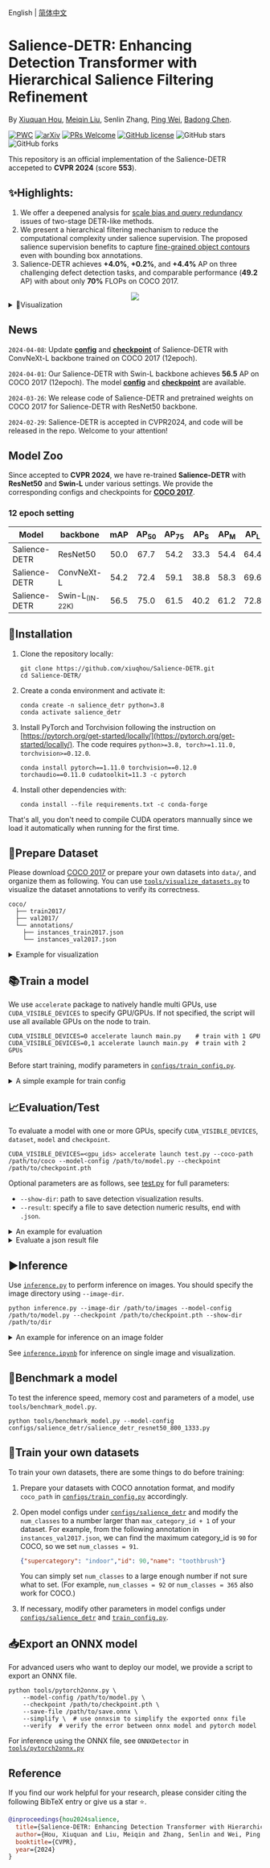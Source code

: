 English | [简体中文](README_cn.md)

**Salience-DETR**: Enhancing Detection Transformer with Hierarchical Salience Filtering Refinement  
===

By [Xiuquan Hou](https://github.com/xiuqhou), [Meiqin Liu](https://scholar.google.com/citations?user=T07OWMkAAAAJ&hl=zh-CN&oi=ao), Senlin Zhang, [Ping Wei](https://scholar.google.com/citations?user=1OQBtdcAAAAJ&hl=zh-CN&oi=ao), [Badong Chen](https://scholar.google.com/citations?user=mq6tPX4AAAAJ&hl=zh-CN&oi=ao).

[![PWC](https://img.shields.io/endpoint.svg?url=https://paperswithcode.com/badge/salience-detr-enhancing-detection-transformer-1/object-detection-on-coco-2017-val)](https://paperswithcode.com/sota/object-detection-on-coco-2017-val?p=salience-detr-enhancing-detection-transformer-1)
[![arXiv](https://img.shields.io/badge/arXiv-2403.16131-b31b1b.svg)](https://arxiv.org/abs/2403.16131)
[![PRs Welcome](https://img.shields.io/badge/PRs-welcome-brightgreen.svg?style=flat-square)](https://makeapullrequest.com) 
[![GitHub license](https://img.shields.io/github/license/xiuqhou/Salience-DETR.svg?color=blue)](https://github.com/xiuqhou/Salience-DETR/blob/master/LICENSE)
![GitHub stars](https://img.shields.io/github/stars/xiuqhou/Salience-DETR)
![GitHub forks](https://img.shields.io/github/forks/xiuqhou/Salience-DETR)

This repository is an official implementation of the Salience-DETR accepeted to **CVPR 2024** (score **553**).

## ✨Highlights: 

1. We offer a deepened analysis for [scale bias and query redundancy](#id_1) issues of two-stage DETR-like methods.
2. We present a hierarchical filtering mechanism to reduce the computational complexity under salience supervision. The proposed salience supervision benefits to capture [fine-grained object contours](#id_2) even with bounding box annotations.
4. Salience-DETR achieves **+4.0%**, **+0.2%**, and **+4.4%** AP on three challenging defect detection tasks, and comparable performance (**49.2** AP) with about only **70\%** FLOPs on COCO 2017.

<div align="center">
    <img src="images/Salience-DETR.svg">
</div>

<details>

<summary>🔎Visualization</summary>

- Queries in the two-stage selection of existing DETR-like methods is usually **redundant** and have **scale bias** (left).
- **Salience supervision** benefits to capture **object contours** even with only bounding box annotations, for both defect detection and object detection tasks (right).

<h3 align="center">
    <a id="id_1"><img src="images/query_visualization.svg" width="335"></a>
    <a id="id_2"><img src="images/salience_visualization.svg" width="462"></a>
</h3>

</details>

## News

`2024-04-08`: Update [**config**](configs/salience_detr/salience_detr_convnext_l_800_1333.py) and [**checkpoint**](https://github.com/xiuqhou/Salience-DETR/releases/download/v1.0.0/salience_detr_convnext_l_800_1333_coco_1x.pth) of Salience-DETR with ConvNeXt-L backbone trained on COCO 2017 (12epoch).

`2024-04-01`: Our Salience-DETR with Swin-L backbone achieves **56.5** AP on COCO 2017 (12epoch). The model [**config**](configs/salience_detr/salience_detr_swin_l_800_1333.py) and [**checkpoint**](https://github.com/xiuqhou/Salience-DETR/releases/download/v1.0.0/salience_detr_swin_l_800_1333_coco_1x.pth) are available.

`2024-03-26`: We release code of Salience-DETR and pretrained weights on COCO 2017 for Salience-DETR with ResNet50 backbone.

`2024-02-29`: Salience-DETR is accepted in CVPR2024, and code will be released in the repo. Welcome to your attention!

## Model Zoo

Since accepted to **CVPR 2024**, we have re-trained **Salience-DETR** with **ResNet50** and **Swin-L** under various settings. We provide the corresponding configs and checkpoints for [**COCO 2017**](https://cocodataset.org/#home).

### 12 epoch setting

| Model         | backbone            |  mAP  | AP<sub>50 | AP<sub>75 | AP<sub>S | AP<sub>M | AP<sub>L |                                                                                               Download                                                                                               |
| ------------- | ------------------- | :---: | :-------: | :-------: | :------: | :------: | :------: | :--------------------------------------------------------------------------------------------------------------------------------------------------------------------------------------------------: |
| Salience-DETR | ResNet50            | 50.0  |   67.7    |   54.2    |   33.3   |   54.4   |   64.4   |   [config](configs/salience_detr/salience_detr_resnet50_800_1333.py) / [checkpoint](https://github.com/xiuqhou/Salience-DETR/releases/download/v1.0.0/salience_detr_resnet50_800_1333_coco_1x.pth)   |
| Salience-DETR | ConvNeXt-L          | 54.2  |   72.4    |   59.1    |   38.8   |   58.3   |   69.6   | [config](configs/salience_detr/salience_detr_convnext_l_800_1333.py) / [checkpoint](https://github.com/xiuqhou/Salience-DETR/releases/download/v1.0.0/salience_detr_convnext_l_800_1333_coco_1x.pth) |
| Salience-DETR | Swin-L<sub>(IN-22K) | 56.5  |   75.0    |   61.5    |   40.2   |   61.2   |   72.8   |     [config](configs/salience_detr/salience_detr_swin_l_800_1333.py) / [checkpoint](https://github.com/xiuqhou/Salience-DETR/releases/download/v1.0.0/salience_detr_swin_l_800_1333_coco_1x.pth)     |



## 🔧Installation

1. Clone the repository locally:

    ```shell
    git clone https://github.com/xiuqhou/Salience-DETR.git
    cd Salience-DETR/
    ```

2. Create a conda environment and activate it:
    
    ```shell
    conda create -n salience_detr python=3.8
    conda activate salience_detr
    ```

3. Install PyTorch and Torchvision following the instruction on [https://pytorch.org/get-started/locally/](https://pytorch.org/get-started/locally/). The code requires `python>=3.8, torch>=1.11.0, torchvision>=0.12.0`.
    
    ```shell
    conda install pytorch==1.11.0 torchvision==0.12.0 torchaudio==0.11.0 cudatoolkit=11.3 -c pytorch
    ```

4. Install other dependencies with:

    ```shell
    conda install --file requirements.txt -c conda-forge
    ```

That's all, you don't need to compile CUDA operators mannually since we load it automatically when running for the first time.

## 📁Prepare Dataset

Please download [COCO 2017](https://cocodataset.org/) or prepare your own datasets into `data/`, and organize them as following. You can use [`tools/visualize_datasets.py`](tools/visualize_datasets.py) to visualize the dataset annotations to verify its correctness.

```shell
coco/
  ├── train2017/
  ├── val2017/
  └── annotations/
  	├── instances_train2017.json
  	└── instances_val2017.json
```

<details>

<summary>Example for visualization</summary>

```shell
python tools/visualize_datasets.py \
    --coco-img data/coco/val2017 \
    --coco-ann data/coco/annotations/instances_val2017.json \
    --show-dir visualize_dataset/
```

</details>

## 📚︎Train a model

We use `accelerate` package to natively handle multi GPUs, use `CUDA_VISIBLE_DEVICES` to specify GPU/GPUs. If not specified, the script will use all available GPUs on the node to train.

```shell
CUDA_VISIBLE_DEVICES=0 accelerate launch main.py    # train with 1 GPU
CUDA_VISIBLE_DEVICES=0,1 accelerate launch main.py  # train with 2 GPUs
```

Before start training, modify parameters in [`configs/train_config.py`](configs/train_config.py). 

<details>

<summary>A simple example for train config</summary>

```python
from torch import optim

from datasets.coco import CocoDetection
from transforms import presets
from optimizer import param_dict

# Commonly changed training configurations
num_epochs = 12   # train epochs
batch_size = 2    # total_batch_size = #GPU x batch_size
num_workers = 4   # workers for pytorch DataLoader
pin_memory = True # whether pin_memory for pytorch DataLoader
print_freq = 50   # frequency to print logs
starting_epoch = 0
max_norm = 0.1    # clip gradient norm

output_dir = None  # path to save checkpoints, default for None: checkpoints/{model_name}
find_unused_parameters = False  # useful for debugging distributed training

# define dataset for train
coco_path = "data/coco"  # /PATH/TO/YOUR/COCODIR
train_transform = presets.detr  # see transforms/presets to choose a transform
train_dataset = CocoDetection(
    img_folder=f"{coco_path}/train2017",
    ann_file=f"{coco_path}/annotations/instances_train2017.json",
    transforms=train_transform,
    train=True,
)
test_dataset = CocoDetection(
    img_folder=f"{coco_path}/val2017",
    ann_file=f"{coco_path}/annotations/instances_val2017.json",
    transforms=None,  # the eval_transform is integrated in the model
)

# model config to train
model_path = "configs/salience_detr/salience_detr_resnet50_800_1333.py"

# specify a checkpoint folder to resume, or a pretrained ".pth" to finetune, for example:
# checkpoints/salience_detr_resnet50_800_1333/train/2024-03-22-09_38_50
# checkpoints/salience_detr_resnet50_800_1333/train/2024-03-22-09_38_50/best_ap.pth
resume_from_checkpoint = None  

learning_rate = 1e-4  # initial learning rate
optimizer = optim.AdamW(lr=learning_rate, weight_decay=1e-4, betas=(0.9, 0.999))
lr_scheduler = optim.lr_scheduler.MultiStepLR(milestones=[10], gamma=0.1)

# This define parameter groups with different learning rate
param_dicts = param_dict.finetune_backbone_and_linear_projection(lr=learning_rate)
```
</details>

## 📈Evaluation/Test

To evaluate a model with one or more GPUs, specify `CUDA_VISIBLE_DEVICES`, `dataset`, `model` and `checkpoint`.

```shell
CUDA_VISIBLE_DEVICES=<gpu_ids> accelerate launch test.py --coco-path /path/to/coco --model-config /path/to/model.py --checkpoint /path/to/checkpoint.pth
```

Optional parameters are as follows, see [test.py](test.py) for full parameters:

- `--show-dir`: path to save detection visualization results.
- `--result`: specify a file to save detection numeric results, end with `.json`.

<details>

<summary>An example for evaluation</summary>

To evaluate `salience_detr_resnet50_800_1333` on `coco` using 8 GPUs, save predictions to `result.json` and visualize results to `visualization/`:

```shell
CUDA_VISIBLE_DEVICES=0,1,2,3,4,5,6,7 accelerate launch test.py 
    --coco-path data/coco \
    --model-config configs/salience_detr/salience_detr_resnet50_800_1333.py \
    --checkpoint https://github.com/xiuqhou/Salience-DETR/releases/download/v1.0.0/salience_detr_resnet50_800_1333_coco_1x.pth \
    --result result.json \
    --show-dir visualization/
```

</details>

<details>

<summary>Evaluate a json result file</summary>

To evaluate the json result file obtained above, specify the `--result` but not specify `--model`.

```shell
CUDA_VISIBLE_DEVICES=0 accelerate launch test.py --coco-path /path/to/coco --result /path/to/result.json
```

Optional parameters, see [test.py](test.py) for full parameters:

- `--show-dir`: path to save detection visualization results.

</details>

## ▶︎Inference

Use [`inference.py`](inference.py) to perform inference on images. You should specify the image directory using `--image-dir`.

```shell
python inference.py --image-dir /path/to/images --model-config /path/to/model.py --checkpoint /path/to/checkpoint.pth --show-dir /path/to/dir
```

<details>

<summary>An example for inference on an image folder</summary>

To performa inference for images under `images/` and save visualizations to `visualization/`:

```shell
python inference.py \
    --image-dir images/ \
    --model-config configs/salience_detr/salience_detr_resnet50_800_1333.py \
    --checkpoint checkpoint.pth \
    --show-dir visualization/
```

</details>

See [`inference.ipynb`](inference.ipynb) for inference on single image and visualization.

## 🔁Benchmark a model

To test the inference speed, memory cost and parameters of a model, use `tools/benchmark_model.py`.

```shell
python tools/benchmark_model.py --model-config configs/salience_detr/salience_detr_resnet50_800_1333.py
```

## 📍Train your own datasets

To train your own datasets, there are some things to do before training:

1. Prepare your datasets with COCO annotation format, and modify `coco_path` in [`configs/train_config.py`](configs/train_config.py) accordingly.
2. Open model configs under [`configs/salience_detr`](configs/salience_detr) and modify the `num_classes` to a number  larger than `max_category_id + 1` of your dataset. For example, from the following annotation in `instances_val2017.json`, we can find the maximum category_id is `90` for COCO, so we set `num_classes = 91`.

    ```json
    {"supercategory": "indoor","id": 90,"name": "toothbrush"}
    ```
    You can simply set `num_classes` to a large enough number if not sure what to set. (For example, `num_classes = 92` or `num_classes = 365` also work for COCO.)
3. If necessary, modify other parameters in model configs under [`configs/salience_detr`](configs/salience_detr/) and [`train_config.py`](train_config.py).

## 📥Export an ONNX model

For advanced users who want to deploy our model, we provide a script to export an ONNX file.

```shell
python tools/pytorch2onnx.py \
    --model-config /path/to/model.py \
    --checkpoint /path/to/checkpoint.pth \
    --save-file /path/to/save.onnx \
    --simplify \  # use onnxsim to simplify the exported onnx file
    --verify  # verify the error between onnx model and pytorch model
```

For inference using the ONNX file, see `ONNXDetector` in [`tools/pytorch2onnx.py`](tools/pytorch2onnx.py)

## Reference

If you find our work helpful for your research, please consider citing the following BibTeX entry or give us a star ⭐.

```bibtex
@inproceedings{hou2024salience,
  title={Salience-DETR: Enhancing Detection Transformer with Hierarchical Salience Filtering Refinement},
  author={Hou, Xiuquan and Liu, Meiqin and Zhang, Senlin and Wei, Ping and Chen, Badong},
  booktitle={CVPR},
  year={2024}
}
```